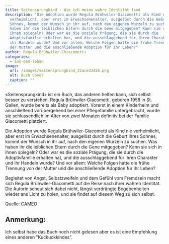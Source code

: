 ```yaml
---
title: Seitensprungkind - Wie ich meine wahre Identität fand
description: "Die Adoption wurde Regula Brühwiler-Giacometti als Kind nie
  verheimlicht, aber erst im Erwachsenenalter, ausgelöst durch die Geburt ihres
  Sohnes, kommt der Wunsch in ihr auf, nach den eigenen Wurzeln zu suchen. Was
  haben ihr die leiblichen Eltern durch die Gene mitgegeben? Kann sie sich in
  ihnen spiegeln? Oder war es die soziale Prägung, die sie durch die
  Adoptivfamilie erhalten hat, und die ausschlaggebend für ihren Charakter und
  ihr Handeln wurde? Und vor allem: Welche Folgen hatte die frühe Trennung von
  der Mutter und die anschließende Adoption für ihr Leben?"
author: Regula Brühwiler-Chiacometti
categories:
  - aus-dem-leben
image:
  url: /images/seitensprungkind_32ace33426.png
  alt: Buch Cover
  caption: ""
---
```

«Seitensprungkind» ist ein Buch, das anderen helfen kann, sich selbst besser zu verstehen.
Regula Brühwiler-Giacometti, geboren 1958 in St. Gallen, wurde bereits als Baby adoptiert. Vorerst in einem Kinderheim und anschließend vorübergehend bei einer Pflegefamilie untergebracht, wurde sie schlussendlich im Alter von zwei Monaten definitiv bei der Familie Giacometti platziert.

Die Adoption wurde Regula Brühwiler-Giacometti als Kind nie verheimlicht, aber erst im Erwachsenenalter, ausgelöst durch die Geburt ihres Sohnes, kommt der Wunsch in ihr auf, nach den eigenen Wurzeln zu suchen. Was haben ihr die leiblichen Eltern durch die Gene mitgegeben? Kann sie sich in ihnen spiegeln? Oder war es die soziale Prägung, die sie durch die Adoptivfamilie erhalten hat, und die ausschlaggebend für ihren Charakter und ihr Handeln wurde? Und vor allem: Welche Folgen hatte die frühe Trennung von der Mutter und die anschließende Adoption für ihr Leben?

Begleitet von Angst, Selbstzweifeln und dem Gefühl vom Fremdsein macht sich Regula Brühwiler-Giacometti auf die Reise nach ihrer wahren Identität. Die Autorin scheut sich dabei nicht, längst verdrängte Begebenheiten wieder ans Licht zu holen, und sie findet auf diesem Weg zu sich selbst.

Quelle: [CAMEO](https://cameo-verlag.com/product/seitensprungkind/)

## Anmerkung:
Ich selbst habe das Buch noch nicht gelesen aber es ist eine Empfehlung eines anderen "Kuckuckkindes".
